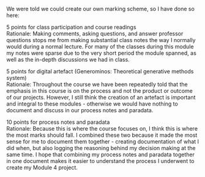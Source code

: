 We were told we could create our own marking scheme, so I have done so here:

5 points for class participation and course readings  
Rationale: Making comments, asking questions, and answer professor questions stops me from making substantial class notes the way I normally would during a normal lecture. For many of the classes during this module my notes were sparse due to the very short period the module spanned, as well as the in-depth discussions we had in class.

5 points for digital artefact (Generominos: Theoretical generative methods system)  
Rationale: Throughout the course we have been repeatedly told that the emphasis in this course is on the process and not the product or outcome of our projects. However, I still think the creation of an artefact is important and integral to these modules - otherwise we would have nothing to document and discuss in our process notes and paradata.

10 points for process notes and paradata  
Rationale: Because this is where the course focuses on, I think this is where the most marks should fall. I combined these two because it made the most sense for me to document them together - creating documentation of what I did when, but also logging the reasoning behind my decision making at the same time. I hope that combining my process notes and paradata together in one document makes it easier to understand the process I underwent to create my Module 4 project.
